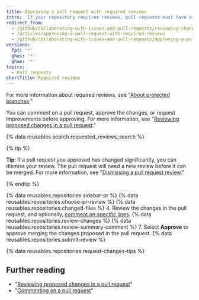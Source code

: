 ```yaml
---
title: Approving a pull request with required reviews
intro: 'If your repository requires reviews, pull requests must have a specific number of approving reviews from people with _write_ or _admin_ permissions in the repository before they can be merged.'
redirect_from:
  - /github/collaborating-with-issues-and-pull-requests/reviewing-changes-in-pull-requests/approving-a-pull-request-with-required-reviews
  - /articles/approving-a-pull-request-with-required-reviews
  - /github/collaborating-with-issues-and-pull-requests/approving-a-pull-request-with-required-reviews
versions:
  fpt: '*'
  ghes: '*'
  ghae: '*'
topics:
  - Pull requests
shortTitle: Required reviews
---
```

For more information about required reviews, see "[About protected branches](/github/administering-a-repository/about-protected-branches#require-pull-request-reviews-before-merging)."

You can comment on a pull request, approve the changes, or request improvements before approving. For more information, see "[Reviewing proposed changes in a pull request](/articles/reviewing-proposed-changes-in-a-pull-request)."

{% data reusables.search.requested_reviews_search %}

{% tip %}

**Tip**: If a pull request you approved has changed significantly, you can dismiss your review. The pull request will need a new review before it can be merged. For more information, see "[Dismissing a pull request review](/articles/dismissing-a-pull-request-review)."

{% endtip %}

{% data reusables.repositories.sidebar-pr %}
{% data reusables.repositories.choose-pr-review %}
{% data reusables.repositories.changed-files %}
4. Review the changes in the pull request, and optionally, [comment on specific lines](/articles/reviewing-proposed-changes-in-a-pull-request/#starting-a-review).
{% data reusables.repositories.review-changes %}
{% data reusables.repositories.review-summary-comment %}
7. Select **Approve** to approve merging the changes proposed in the pull request.
{% data reusables.repositories.submit-review %}

{% data reusables.repositories.request-changes-tips %}

## Further reading

- "[Reviewing proposed changes in a pull request](/articles/reviewing-proposed-changes-in-a-pull-request)"
- "[Commenting on a pull request](/articles/commenting-on-a-pull-request)"
